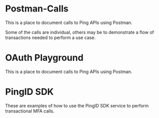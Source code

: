 # Postman-Calls

This is a place to document calls to Ping APIs using Postman.

Some of the calls are individual, others may be to demonstrate a flow of transactions needed to perform a use case.

# OAuth Playground

This is a place to document calls to Ping APIs using Postman.

# PingID SDK

These are examples of how to use the PingID SDK service to perform transactional MFA calls.
